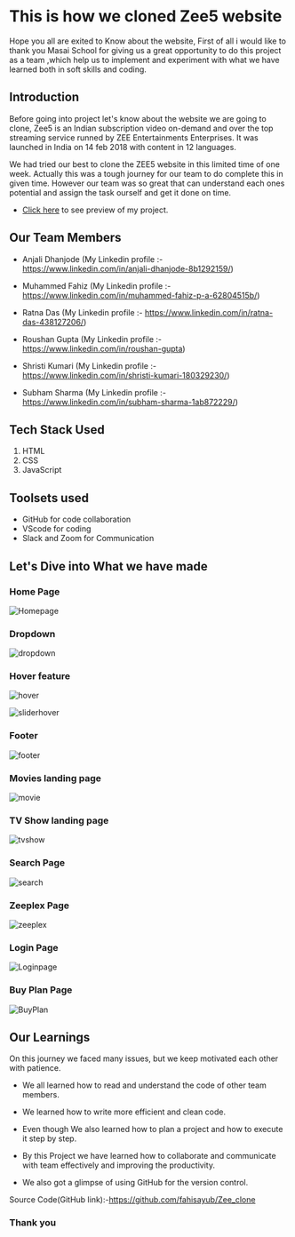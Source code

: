 # This is how we cloned Zee5 website

 Hope you all are exited to Know about the website, First of all i would like to thank you Masai School for giving us a great opportunity to do this project as a team ,which help us to implement and experiment with what we have learned both in soft skills and coding.

## Introduction
Before going into project let's know about the website we are going to clone,
Zee5 is an Indian subscription video on-demand and over the top streaming service runned by ZEE Entertainments Enterprises. It was launched in India on 14 feb 2018 with content in 12 languages.

We had tried our best to clone the ZEE5 website in  this limited time of one week. Actually this was a tough journey for our team to do complete this in given time. However our team was so great that can understand each ones potential and assign the task ourself and get it done on time.
- [Click here](https://jocular-pony-971066.netlify.app/) to see preview of my project.


## Our Team Members
- Anjali Dhanjode (My Linkedin profile :- https://www.linkedin.com/in/anjali-dhanjode-8b1292159/)

- Muhammed Fahiz (My Linkedin profile :- https://www.linkedin.com/in/muhammed-fahiz-p-a-62804515b/)

- Ratna Das (My Linkedin profile :- https://www.linkedin.com/in/ratna-das-438127206/)

- Roushan Gupta (My Linkedin profile :- https://www.linkedin.com/in/roushan-gupta)

- Shristi Kumari (My Linkedin profile :- https://www.linkedin.com/in/shristi-kumari-180329230/)

- Subham Sharma (My Linkedin profile :-https://www.linkedin.com/in/subham-sharma-1ab872229/)

## Tech Stack Used

1. HTML
2. CSS
3. JavaScript

## Toolsets used

- GitHub for code collaboration
- VScode for coding
- Slack and Zoom for Communication

## Let's Dive into What we have made
 ### Home Page
  ![Homepage](/screenshots/home.jpeg)
### Dropdown
  ![dropdown](/screenshots/dropdown.png)
  ### Hover feature
  ![hover](/screenshots/hover.png)

  ![sliderhover](/screenshots/sliderhover.png)
  ### Footer
  ![footer](/screenshots/footer.jpeg)
  ### Movies landing page
  ![movie](/screenshots/movie.jpeg)
  ### TV Show landing page
  ![tvshow](/screenshots/tvshow.jpeg)
  ### Search Page
  ![search](/screenshots/search.jpeg)
  ### Zeeplex Page
  ![zeeplex](/screenshots/zeeplex.jpeg)

  ### Login Page
  ![Loginpage](/screenshots/login.jpeg)

  ### Buy Plan Page 
  ![BuyPlan](/screenshots/buyplan.PNG)


## Our Learnings
On this journey we faced many issues, but we keep motivated each other with patience. 

- We all learned how to read and understand the code of other team members.

- We learned how to write more efficient and clean code.

- Even though  We also learned how to plan a project and how to execute it step by step.

- By this Project we have learned how to collaborate and communicate with team effectively and improving the productivity.

- We also got a glimpse of using GitHub for the version control.

Source Code(GitHub link):-https://github.com/fahisayub/Zee_clone


### Thank you


